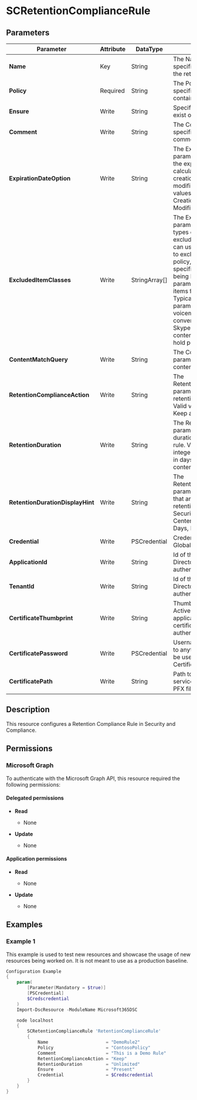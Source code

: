 ﻿# SCRetentionComplianceRule

## Parameters

| Parameter | Attribute | DataType | Description | Allowed Values |
| --- | --- | --- | --- | --- |
| **Name** | Key | String | The Name parameter specifies the unique name of the retention rule. | |
| **Policy** | Required | String | The Policy parameter specifies the policy to contain the rule. | |
| **Ensure** | Write | String | Specify if this rule should exist or not. | `Present`, `Absent` |
| **Comment** | Write | String | The Comment parameter specifies an optional comment. | |
| **ExpirationDateOption** | Write | String | The ExpirationDateOption parameter specifies whether the expiration date is calculated from the content creation date or last modification date. Valid values are: CreationAgeInDays and ModificationAgeInDays. | `CreationAgeInDays`, `ModificationAgeInDays` |
| **ExcludedItemClasses** | Write | StringArray[] | The ExcludedItemClasses parameter specifies the types of messages to exclude from the rule. You can use this parameter only to exclude items from a hold policy, which excludes the specified item class from being held. Using this parameter won't exclude items from deletion policies. Typically, you use this parameter to exclude voicemail messages, IM conversations, and other Skype for Business Online content from being held by a hold policy. | |
| **ContentMatchQuery** | Write | String | The ContentMatchQuery parameter specifies a content search filter. | |
| **RetentionComplianceAction** | Write | String | The RetentionComplianceAction parameter specifies the retention action for the rule. Valid values are: Delete, Keep and KeepAndDelete. | `Delete`, `Keep`, `KeepAndDelete` |
| **RetentionDuration** | Write | String | The RetentionDuration parameter specifies the hold duration for the retention rule. Valid values are: An integer - The hold duration in days, Unlimited - The content is held indefinitely. | |
| **RetentionDurationDisplayHint** | Write | String | The RetentionDurationDisplayHint parameter specifies the units that are used to display the retention duration in the Security and Compliance Center. Valid values are: Days, Months or Years. | `Days`, `Months`, `Years` |
| **Credential** | Write | PSCredential | Credentials of the Exchange Global Admin | |
| **ApplicationId** | Write | String | Id of the Azure Active Directory application to authenticate with. | |
| **TenantId** | Write | String | Id of the Azure Active Directory tenant used for authentication. | |
| **CertificateThumbprint** | Write | String | Thumbprint of the Azure Active Directory application's authentication certificate to use for authentication. | |
| **CertificatePassword** | Write | PSCredential | Username can be made up to anything but password will be used for CertificatePassword | |
| **CertificatePath** | Write | String | Path to certificate used in service principal usually a PFX file. | |

## Description

This resource configures a Retention Compliance Rule in Security and Compliance.

## Permissions

### Microsoft Graph

To authenticate with the Microsoft Graph API, this resource required the following permissions:

#### Delegated permissions

- **Read**

    - None

- **Update**

    - None

#### Application permissions

- **Read**

    - None

- **Update**

    - None

## Examples

### Example 1

This example is used to test new resources and showcase the usage of new resources being worked on.
It is not meant to use as a production baseline.

```powershell
Configuration Example
{
    param(
        [Parameter(Mandatory = $true)]
        [PSCredential]
        $Credscredential
    )
    Import-DscResource -ModuleName Microsoft365DSC

    node localhost
    {
        SCRetentionComplianceRule 'RetentionComplianceRule'
        {
            Name                      = "DemoRule2"
            Policy                    = "ContosoPolicy"
            Comment                   = "This is a Demo Rule"
            RetentionComplianceAction = "Keep"
            RetentionDuration         = "Unlimited"
            Ensure                    = "Present"
            Credential                = $Credscredential
        }
    }
}
```

